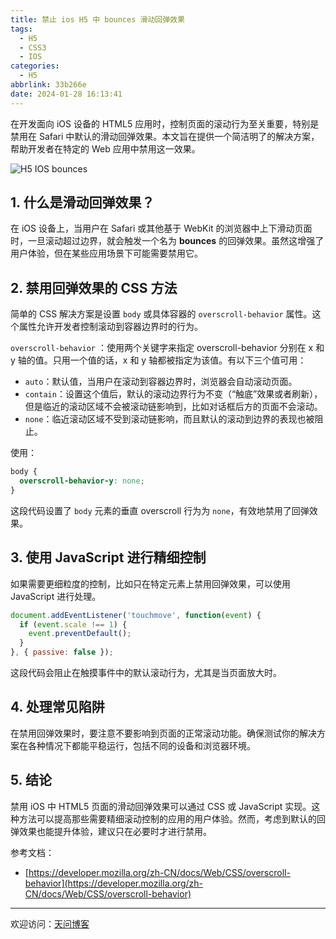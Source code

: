 ```yaml
---
title: 禁止 ios H5 中 bounces 滑动回弹效果
tags:
  - H5
  - CSS3
  - IOS
categories:
  - H5
abbrlink: 33b266e
date: 2024-01-28 16:13:41
---
```


在开发面向 iOS 设备的 HTML5 应用时，控制页面的滚动行为至关重要，特别是禁用在 Safari 中默认的滑动回弹效果。本文旨在提供一个简洁明了的解决方案，帮助开发者在特定的 Web 应用中禁用这一效果。

![H5 IOS bounces](https://tiven.cn/static/img/h5-01-Vixni482.jpg)

[//]: # (<!-- more -->)

## 1. 什么是滑动回弹效果？

在 iOS 设备上，当用户在 Safari 或其他基于 WebKit 的浏览器中上下滑动页面时，一旦滚动超过边界，就会触发一个名为 **bounces** 的回弹效果。虽然这增强了用户体验，但在某些应用场景下可能需要禁用它。

## 2. 禁用回弹效果的 CSS 方法

简单的 CSS 解决方案是设置 `body` 或具体容器的 `overscroll-behavior` 属性。这个属性允许开发者控制滚动到容器边界时的行为。

`overscroll-behavior` ：使用两个关键字来指定 overscroll-behavior 分别在 x 和 y 轴的值。只用一个值的话，x 和 y 轴都被指定为该值。有以下三个值可用： 

- `auto`：默认值，当用户在滚动到容器边界时，浏览器会自动滚动页面。
- `contain`：设置这个值后，默认的滚动边界行为不变（“触底”效果或者刷新），但是临近的滚动区域不会被滚动链影响到，比如对话框后方的页面不会滚动。
- `none`：临近滚动区域不受到滚动链影响，而且默认的滚动到边界的表现也被阻止。

使用：

```css
body {
  overscroll-behavior-y: none;
}
```

这段代码设置了 `body` 元素的垂直 overscroll 行为为 `none`，有效地禁用了回弹效果。

## 3. 使用 JavaScript 进行精细控制

如果需要更细粒度的控制，比如只在特定元素上禁用回弹效果，可以使用 JavaScript 进行处理。

```javascript
document.addEventListener('touchmove', function(event) {
  if (event.scale !== 1) { 
    event.preventDefault(); 
  }
}, { passive: false });
```

这段代码会阻止在触摸事件中的默认滚动行为，尤其是当页面放大时。

## 4. 处理常见陷阱

在禁用回弹效果时，要注意不要影响到页面的正常滚动功能。确保测试你的解决方案在各种情况下都能平稳运行，包括不同的设备和浏览器环境。

## 5. 结论

禁用 iOS 中 HTML5 页面的滑动回弹效果可以通过 CSS 或 JavaScript 实现。这种方法可以提高那些需要精细滚动控制的应用的用户体验。然而，考虑到默认的回弹效果也能提升体验，建议只在必要时才进行禁用。

参考文档：

- [https://developer.mozilla.org/zh-CN/docs/Web/CSS/overscroll-behavior](https://developer.mozilla.org/zh-CN/docs/Web/CSS/overscroll-behavior)


---

欢迎访问：[天问博客](https://tiven.cn/p/33b266e/ "天问博客-专注于大前端技术")

